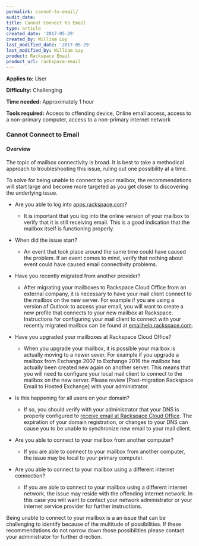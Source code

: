 ```yaml
---
permalink: cannot-to-email/
audit_date:
title: Cannot Connect to Email
type: article
created_date: '2017-05-29'
created_by: William Loy
last_modified_date: '2017-05-29'
last_modified_by: William Loy
product: Rackspace Email
product_url: rackspace-email
---
```

**Applies to:** User

**Difficulty:** Challenging

**Time needed:** Approximately 1 hour

**Tools required:** Access to offending device, Online email access, access to a non-primary computer, access to a non-primary internet network


### Cannot Connect to Email


#### Overview

The topic of mailbox connectivity is broad. It is best to take a methodical approach to troubleshooting this issue, ruling out one possibility at a time.

To solve for being unable to connect to your mailbox, the recommendations will start large and become more targeted as you get closer to discovering the underlying issue.
- Are you able to log into [apps.rackspace.com](apps.rackspace.com)?
    - It is important that you log into the online version of your mailbox to verify that it is still receiving email. This is a good indication that the mailbox itself is functioning properly.

- When did the issue start?
    - An event that took place around the same time could have caused the problem. If an event comes to mind, verify that nothing about event could have caused email connectivity problems.  

- Have you recently migrated from another provider?
    - After migrating your mailboxes to Rackspace Cloud Office from an external company, it is necessary to have your mail client connect to the mailbox on the new server. For example if you are using a version of Outlook to access your email, you will want to create a new profile that connects to your new mailbox at Rackspace. Instructions for configuring your mail client to connect with your recently migrated mailbox can be found at [emailhelp.rackspace.com](emailhelp.rackspace.com).

- Have you upgraded your mailboxes at Rackspace Cloud Office?
    - When you upgrade your mailbox, it is possible your mailbox is actually moving to a newer sever. For example if you upgrade a mailbox from Exchange 2007 to Exchange 2016 the mailbox has actually been created new again on another server. This means that you will need to configure your local mail client to connect to the mailbox on the new server. Please review [Post-migration Rackspace Email to Hosted Exchange] with your administrator.

- Is this happening for all users on your domain?
    - If so, you should verify with your administrator that your DNS is properly configured to [receive email at Rackspace Cloud Office](/how-to/set-up-dns-records-for-cloud-office-email/). The expiration of your domain registration, or changes to your DNS can cause you to be unable to synchronize new email to your mail client.

- Are you able to connect to your mailbox from another computer?
    - If you are able to connect to your mailbox from another computer, the issue may be local to your primary computer.

- Are you able to connect to your mailbox using a different internet connection?
    - If you are able to connect to your mailbox using a different internet network, the issue may reside with the offending internet network. In this case you will want to contact your network administrator or your internet service provider for further instructions.

Being unable to connect to your mailbox is a an issue that can be challenging to identify because of the multitude of possibilities. If these recommendations do not narrow down those possibilities please contact your administrator for further direction. 
